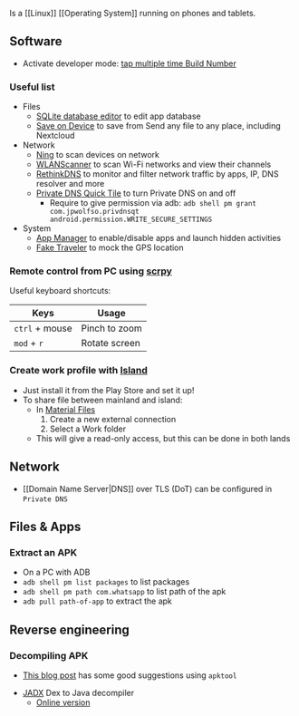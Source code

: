 Is a [[Linux]] [[Operating System]] running on phones and tablets.
## Software
- Activate developer mode: [tap multiple time Build Number](https://developer.android.com/studio/debug/dev-options)
### Useful list
* Files
    * [SQLite database editor](https://play.google.com/store/apps/details?id=com.tomminosoftware.sqliteeditor) to edit app database
    * [Save on Device](https://github.com/lmj0011/save-on-device) to save from Send any file to any place, including Nextcloud
* Network
    * [Ning](https://github.com/csicar/Ning) to scan devices on network
    * [WLANScanner](https://github.com/bewue/WLANScanner) to scan Wi-Fi networks and view their channels
    * [RethinkDNS](https://github.com/celzero/rethink-app) to monitor and filter network traffic by apps, IP, DNS resolver and more
    * [Private DNS Quick Tile](https://github.com/joshuawolfsohn/Private-DNS-Quick-Tile) to turn Private DNS on and off
	    * Require to give permission via adb: `adb shell pm grant com.jpwolfso.privdnsqt android.permission.WRITE_SECURE_SETTINGS`
* System
    * [App Manager](https://muntashirakon.github.io/AppManager/) to enable/disable apps and launch hidden activities
    * [Fake Traveler](https://github.com/mcastillof/FakeTraveler) to mock the GPS location
### Remote control from PC using [scrpy](https://github.com/Genymobile/scrcpy)
Useful keyboard shortcuts:

Keys | Usage
-|-
`ctrl` + mouse | Pinch to zoom
`mod` + `r` | Rotate screen

### Create work profile with [Island](https://github.com/oasisfeng/island)
* Just install it from the Play Store and set it up!
* To share file between mainland and island:
    * In [Material Files](https://github.com/zhanghai/MaterialFiles)
        1. Create a new external connection
        1. Select a Work folder
    * This will give a read-only access, but this can be done in both lands
## Network
- [[Domain Name Server|DNS]] over TLS (DoT) can be configured in `Private DNS`
## Files & Apps
### Extract an APK
- On a PC with ADB
- `adb shell pm list packages` to list packages
- `adb shell pm path com.whatsapp` to list path of the apk
- `adb pull path-of-app` to extract the apk
## Reverse engineering
### Decompiling APK
- [This blog post](https://yasoob.me/posts/reverse-engineering-android-apps-apktool/) has some good suggestions using `apktool`
* [JADX](https://github.com/skylot/jadx) Dex to Java decompiler
	* [Online version](http://www.javadecompilers.com/apk)
